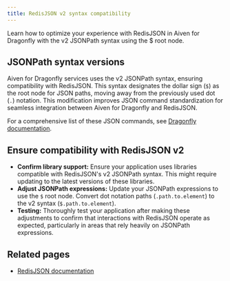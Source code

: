 ```yaml
---
title: RedisJSON v2 syntax compatibility
---
```


Learn how to optimize your experience with RedisJSON in Aiven for Dragonfly with the v2
JSONPath syntax using the $ root node.

## JSONPath syntax versions

Aiven for Dragonfly services uses the v2 JSONPath syntax, ensuring compatibility with
RedisJSON. This syntax designates the dollar sign (`$`) as the root node for JSON paths,
moving away from the previously used dot (`.`) notation. This modification improves JSON
command standardization for seamless integration between Aiven for Dragonfly and
RedisJSON.

For a comprehensive list of these JSON commands, see [Dragonfly documentation](https://www.dragonflydb.io/docs/category/json).

## Ensure compatibility with RedisJSON v2

- **Confirm library support:** Ensure your application uses libraries compatible with
  RedisJSON's v2 JSONPath syntax. This might require updating to the latest versions of
  these libraries.
- **Adjust JSONPath expressions:** Update your JSONPath expressions to use the `$` root
  node. Convert dot notation paths (`.path.to.element`) to the v2
  syntax (`$.path.to.element`).
- **Testing:** Thoroughly test your application after making these adjustments to
  confirm that interactions with RedisJSON operate as expected, particularly in
  areas that rely heavily on JSONPath expressions.

## Related pages

- [RedisJSON documentation](https://redis.io/docs/data-types/json/path/)
